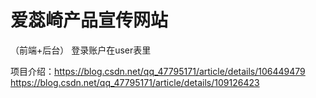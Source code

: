 # 爱蕊崎产品宣传网站
（前端+后台）
登录账户在user表里

项目介绍：https://blog.csdn.net/qq_47795171/article/details/106449479
        https://blog.csdn.net/qq_47795171/article/details/109126423
